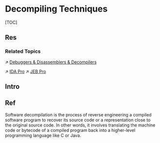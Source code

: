 # Decompiling Techniques

[TOC]



## Res
### Related Topics
↗ [Debuggers & Disassemblers & Decompilers](../../../../../../🔑%20CS_Core/👩‍💻%20Programming%20Methodology%20and%20Languages/🛠️%20Programming%20Tools%20Chain/Debuggers%20&%20Disassemblers%20&%20Decompilers/Debuggers%20&%20Disassemblers%20&%20Decompilers.md)

↗ [IDA Pro](../../../../../☠️%20Kill%20Chain/Software%20Analysis%20Tools/IDA%20Pro/IDA%20Pro.md)
↗ [JEB Pro](../../../../../☠️%20Kill%20Chain/Software%20Analysis%20Tools/JEB%20Pro/JEB%20Pro.md)



## Intro



## Ref
[What is decompilation? | JEB Documentation]: https://www.pnfsoftware.com/decompilation

Software decompilation is the process of reverse engineering a compiled software program to recover its source code or a representation close to the original source code. In other words, it involves translating the machine code or bytecode of a compiled program back into a higher-level programming language like C or Java.

